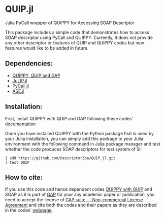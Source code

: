 # QUIP.jl
Julia PyCall wrapper of QUIPPY for Accessing SOAP Descriptor

This package includes a simple code that demonstrates how to access SOAP descriptor using PyCall and QUIPPY. 
Currently, it does not provide any other descriptor or features of QUIP and QUIPPY codes but new features would like to be added in future. 

## Dependencies:

- [QUIPPY, QUIP and GAP](https://libatoms.github.io/GAP/installation.html)
- [JuLIP.jl](https://github.com/JuliaMolSim/JuLIP.jl)
- [PyCall.jl](https://github.com/JuliaPy/PyCall.jl)
- [ASE.jl](https://github.com/JuliaMolSim/ASE.jl)

## Installation:

First, install QUIPPY with QUIP and GAP following these codes' [documentation](https://libatoms.github.io/GAP/installation.html)

Once you have installed QUIPPY with the Python package that is used by your Julia installation, you can simply add this package to your Julia environment with the following command in Julia package manager and test whether the code produces SOAP descriptors for test system of Si:
```
] add https://github.com/DescriptorZoo/QUIP.jl.git
] test QUIP
```

## How to cite:

If you use this code and hence dependent codes [QUIPPY with QUIP](http://libatoms.github.io/QUIP/) and SOAP as it is part of [GAP](http://libatoms.github.io/GAP/) for your any academic paper or publication, you need to accept the license of [GAP suite — Non-commercial License Agreement](http://www.libatoms.org/gap/gap_download.html) and cite both the codes and their papers as they are described in the codes' [webpage](http://libatoms.github.io/QUIP/).
